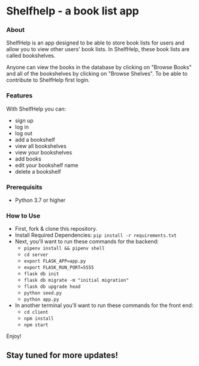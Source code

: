 # Shelfhelp - a book list app

### About
ShelfHelp is an app designed to be able to store book lists for users and allow you to 
view other users' book lists. In ShelfHelp, these book lists are called bookshelves.

Anyone can view the books in the database by clicking on "Browse Books" and all of the
bookshelves by clicking on "Browse Shelves". To be able to contribute to ShelfHelp first 
login.

### Features
With ShelfHelp you can:
 - sign up
 - log in
 - log out
 - add a bookshelf
 - view all bookshelves
 - view your bookshelves
 - add books
 - edit your bookshelf name
 - delete a bookshelf

### Prerequisits
 - Python 3.7 or higher

### How to Use
 - First, fork & clone this repository.
 - Install Required Dependencies: ```pip install -r requirements.txt```
 - Next, you'll want to run these commands for the backend:
   - ```pipenv install && pipenv shell```
   - ```cd server```
   - ```export FLASK_APP=app.py```
   - ```export FLASK_RUN_PORT=5555```
   - ```flask db init```
   - ```flask db migrate -m "initial migration"```
   - ```flask db upgrade head```
   - ```python seed.py```
   - ```python app.py```
 - In another terminal you'll want to run these commands for the front end:
   - ```cd client```
   - ```npm install```
   - ```npm start```
  
 Enjoy!


 ## Stay tuned for more updates!
